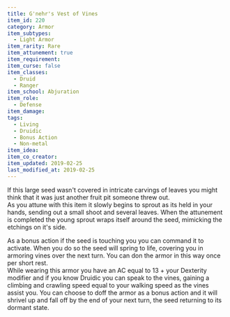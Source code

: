 ```yaml
---
title: G'nehr's Vest of Vines
item_id: 220
category: Armor
item_subtypes: 
  - Light Armor
item_rarity: Rare
item_attunement: true
item_requirement: 
item_curse: false
item_classes: 
  - Druid
  - Ranger
item_school: Abjuration
item_role: 
  - Defense
item_damage: 
tags:
  - Living
  - Druidic
  - Bonus Action
  - Non-metal
item_idea: 
item_co_creator: 
item_updated: 2019-02-25
last_modified_at: 2019-02-25
---
```


If this large seed wasn't covered in intricate carvings of leaves you might think that it was just another fruit pit someone threw out.  
As you attune with this item it slowly begins to sprout as its held in your hands, sending out a small shoot and several leaves. When the attunement is completed the young sprout wraps itself around the seed, mimicking the etchings on it's side.  

As a bonus action if the seed is touching you you can command it to activate. When you do so the seed will spring to life, covering you in armoring vines over the next turn. You can don the armor in this way once per short rest.  
While wearing this armor you have an AC equal to 13 + your Dexterity modifier and if you know Druidic you can speak to the vines, gaining a climbing and crawling speed equal to your walking speed as the vines assist you. You can choose to doff the armor as a bonus action and it will shrivel up and fall off by the end of your next turn, the seed returning to its dormant state.
